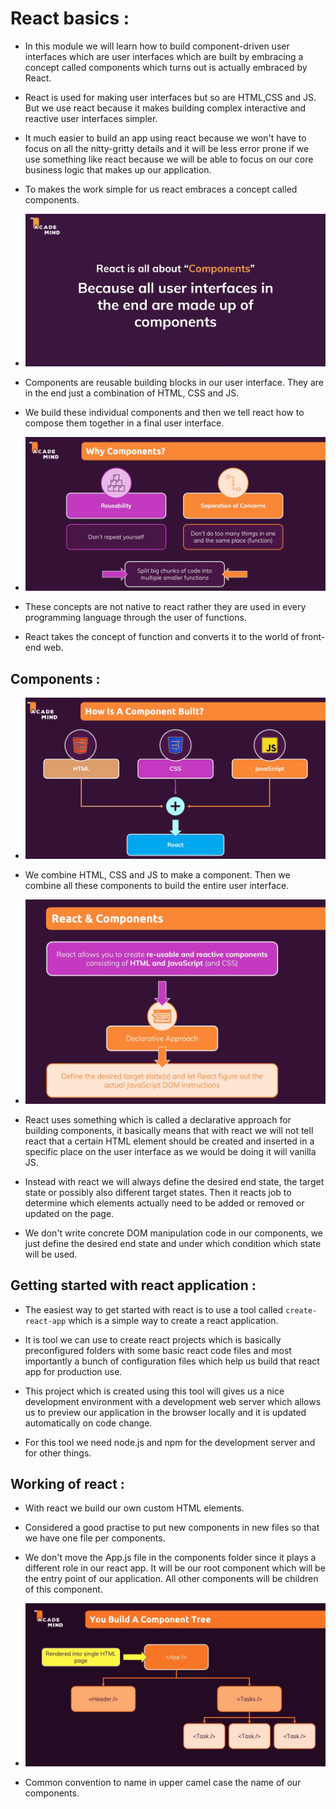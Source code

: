 # React basics :

* In this module we will learn how to build component-driven user interfaces which are user interfaces which are built by embracing a concept called components which turns out is actually embraced by React. 

* React is used for making user interfaces but so are HTML,CSS and JS. But we use react because it makes building complex interactive and reactive user interfaces simpler.

* It much easier to build an app using react because we won't have to focus on all the nitty-gritty details and it will be less error prone if we use something like react because we will be able to focus on our core business logic that makes up our application.

* To makes the work simple for us react embraces a concept called components.

* ![](2022-06-15-23-30-24.png)

* Components are reusable building blocks in our user interface. They are in the end just a combination of HTML, CSS and JS.

* We build these individual components and then we tell react how to compose them together in a final user interface.

* ![](2022-06-15-23-36-11.png)

* These concepts are not native to react rather they are used in every programming language through the user of functions.

* React takes the concept of function and converts it to the world of front-end web.

## Components :

* ![](2022-06-15-23-38-36.png)

* We combine HTML, CSS and JS to make a component. Then we combine all these components to build the entire user interface.

* ![](2022-06-15-23-43-15.png)

* React uses something which is called a declarative approach for building components, it basically means that with react we will not tell react that a certain HTML element should be created and inserted in a specific place on the user interface as we would be doing it will vanilla JS.

* Instead with react we will always define the desired end state, the target state or possibly also different target states. Then it reacts job to determine which elements actually need to be added or removed or updated on the page.

* We don't write concrete DOM manipulation code in our components, we just define the desired end state and under which condition which state will be used.

## Getting started with react application :

* The easiest way to get started with react is to use a tool called `create-react-app` which is a simple way to create a react application.

* It is tool we can use to create react projects which is basically preconfigured folders with some basic react code files and most importantly a bunch of configuration files which help us build that react app for production use.

* This project which is created using this tool will gives us a nice development environment with a development web server which allows us to preview our application in the browser locally and it is updated automatically on code change.

* For this tool we need node.js and npm for the development server and for other things.

## Working of react : 

* With react we build our own custom HTML elements.

* Considered a good practise to put new components in new files so that we have one file per components.

* We don't move the App.js file in the components folder since it plays a different role in our react app. It will be our root component which will be the entry point of our application. All other components will be children of this component.

* ![](2022-06-16-01-12-02.png)

* Common convention to name in upper camel case the name of our components.